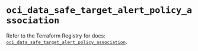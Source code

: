 # `oci_data_safe_target_alert_policy_association`

Refer to the Terraform Registry for docs: [`oci_data_safe_target_alert_policy_association`](https://registry.terraform.io/providers/oracle/oci/6.18.0/docs/resources/data_safe_target_alert_policy_association).
